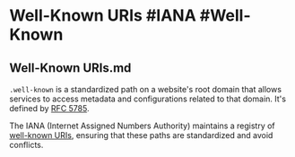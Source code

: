 # Well-Known URIs #IANA #Well-Known

## Well-Known URIs.md

`.well-known` is a standardized path on a website's root domain that allows services to access metadata and configurations related to that domain. It's defined by [RFC 5785].

The IANA (Internet Assigned Numbers Authority) maintains a registry of [well-known URIs][wellknown], ensuring that these paths are standardized and avoid conflicts.

[rfc 5785]: https://datatracker.ietf.org/doc/html/rfc5785
[wellknown]: https://www.iana.org/assignments/well-known-uris/well-known-uris.xhtml

